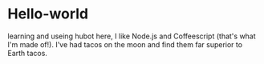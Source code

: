 # Hello-world
learning and useing
hubot here, I like Node.js and Coffeescript (that's what I'm made of!).
I've had tacos on the moon and find them far superior to Earth tacos.
